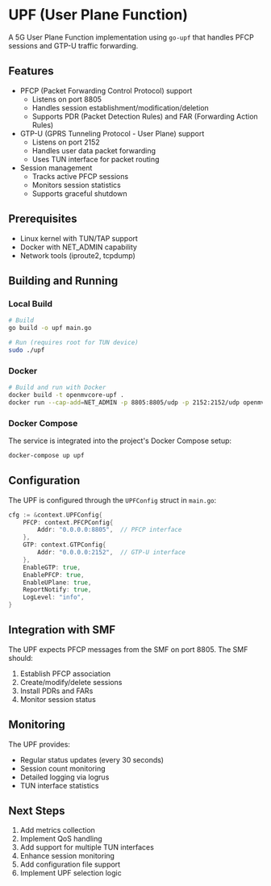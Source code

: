 # UPF (User Plane Function)

A 5G User Plane Function implementation using `go-upf` that handles PFCP sessions and GTP-U traffic forwarding.

## Features

- PFCP (Packet Forwarding Control Protocol) support
  - Listens on port 8805
  - Handles session establishment/modification/deletion
  - Supports PDR (Packet Detection Rules) and FAR (Forwarding Action Rules)
- GTP-U (GPRS Tunneling Protocol - User Plane) support
  - Listens on port 2152
  - Handles user data packet forwarding
  - Uses TUN interface for packet routing
- Session management
  - Tracks active PFCP sessions
  - Monitors session statistics
  - Supports graceful shutdown

## Prerequisites

- Linux kernel with TUN/TAP support
- Docker with NET_ADMIN capability
- Network tools (iproute2, tcpdump)

## Building and Running

### Local Build

```bash
# Build
go build -o upf main.go

# Run (requires root for TUN device)
sudo ./upf
```

### Docker

```bash
# Build and run with Docker
docker build -t openmvcore-upf .
docker run --cap-add=NET_ADMIN -p 8805:8805/udp -p 2152:2152/udp openmvcore-upf
```

### Docker Compose

The service is integrated into the project's Docker Compose setup:

```bash
docker-compose up upf
```

## Configuration

The UPF is configured through the `UPFConfig` struct in `main.go`:

```go
cfg := &context.UPFConfig{
    PFCP: context.PFCPConfig{
        Addr: "0.0.0.0:8805",  // PFCP interface
    },
    GTP: context.GTPConfig{
        Addr: "0.0.0.0:2152",  // GTP-U interface
    },
    EnableGTP: true,
    EnablePFCP: true,
    EnableUPlane: true,
    ReportNotify: true,
    LogLevel: "info",
}
```

## Integration with SMF

The UPF expects PFCP messages from the SMF on port 8805. The SMF should:

1. Establish PFCP association
2. Create/modify/delete sessions
3. Install PDRs and FARs
4. Monitor session status

## Monitoring

The UPF provides:
- Regular status updates (every 30 seconds)
- Session count monitoring
- Detailed logging via logrus
- TUN interface statistics

## Next Steps

1. Add metrics collection
2. Implement QoS handling
3. Add support for multiple TUN interfaces
4. Enhance session monitoring
5. Add configuration file support
6. Implement UPF selection logic 